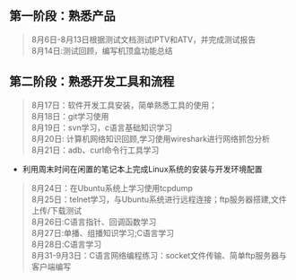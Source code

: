 ## 第一阶段：熟悉产品
> 8月6日-8月13日根据测试文档测试IPTV和ATV，并完成测试报告  
> 8月14日:测试回顾，编写机顶盒功能总结

## 第二阶段：熟悉开发工具和流程
> 8月17日：软件开发工具安装，简单熟悉工具的使用；  
> 8月18日：git学习使用  
> 8月19日：svn学习，c语言基础知识学习  
> 8月20日: 计算机网络知识回顾,学习使用wireshark进行网络抓包分析  
> 8月21日：adb、curl命令行工具学习  
- 利用周末时间在闲置的笔记本上完成Linux系统的安装与开发环境配置  
> 8月24日：在Ubuntu系统上学习使用tcpdump  
> 8月25日：telnet学习，与Ubuntu系统进行远程连接；ftp服务器搭建,文件上传/下载测试  
> 8月26日:C语言指针、回调函数学习  
> 8月27日:单播、组播知识学习;C语言学习  
> 8月28日:C语言学习  
> 8月31-9月3日：C语言网络编程练习：socket文件传输、简单ftp服务器与客户端编写  